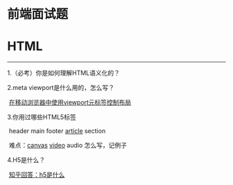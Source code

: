 # 前端面试题

# HTML

---

1.（必考）你是如何理解HTML语义化的？

2.meta viewport是什么用的，怎么写？

​	[在移动浏览器中使用viewport元标签控制布局](https://developer.mozilla.org/zh-CN/docs/Mobile/Viewport_meta_tag)

3.你用过哪些HTML5标签

​	header main footer [article](https://developer.mozilla.org/zh-CN/docs/Web/HTML/Element/article) section

​	难点：[canvas](https://developer.mozilla.org/zh-CN/docs/Web/HTML/Element/canvas) [video]() audio 怎么写，记例子

4.H5是什么？

​	[知乎回答：h5是什么](https://www.zhihu.com/question/30363342)

